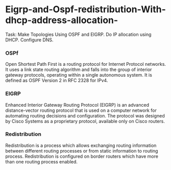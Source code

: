 # Eigrp-and-Ospf-redistribution-With-dhcp-address-allocation-
Task: Make Topologies Using OSPF and EIGRP. Do IP allocation using DHCP. Configure DNS.

### OSPf
Open Shortest Path First is a routing protocol for Internet Protocol networks. It uses a link state routing algorithm and falls into the group of interior gateway protocols, operating within a single autonomous system. It is defined as OSPF Version 2 in RFC 2328 for IPv4.

### EIGRP 
Enhanced Interior Gateway Routing Protocol (EIGRP) is an advanced distance-vector routing protocol that is used on a computer network for automating routing decisions and configuration. The protocol was designed by Cisco Systems as a proprietary protocol, available only on Cisco routers.

### Redistribution
Redistribution is a process which allows exchanging routing information between different routing processes or from static information to routing process. Redistribution is configured on border routers which have more than one routing process enabled.
